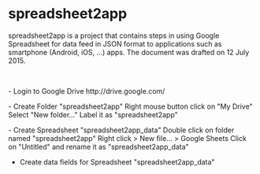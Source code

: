 # spreadsheet2app
spreadsheet2app is a project that contains steps in using Google Spreadsheet for data feed in JSON format to applications such as smartphone (Android, iOS, ...) apps. The document was drafted on 12 July 2015.

<br/>

<p/>
- Login to Google Drive
http://drive.google.com/

<p/>
- Create Folder "spreadsheet2app"
Right mouse button click on "My Drive"
Select "New folder..."
Label it as "spreadsheet2app"

<p/>
- Create Spreadsheet "spreadsheet2app_data"
Double click on folder named "spreadsheet2app"
Right click > New file... > Google Sheets
Click on "Untitled" and rename it as "spreadsheet2app_data"

- Create data fields for Spreadsheet "spreadsheet2app_data"


<br/>
